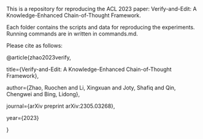 This is a repository for reproducing the ACL 2023 paper: Verify-and-Edit: A Knowledge-Enhanced Chain-of-Thought Framework.

Each folder contains the scripts and data for reproducing the experiments. Running commands are in written in commands.md.

Please cite as follows:

@article{zhao2023verify,

  title={Verify-and-Edit: A Knowledge-Enhanced Chain-of-Thought Framework},
  
  author={Zhao, Ruochen and Li, Xingxuan and Joty, Shafiq and Qin, Chengwei and Bing, Lidong},
  
  journal={arXiv preprint arXiv:2305.03268},
  
  year={2023}
  
}
